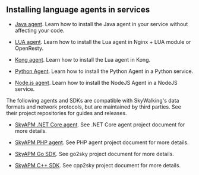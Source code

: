 ## Installing language agents in services

- [Java agent](http://github.com/apache/skywalking-java). Learn how to install the Java agent in your service without affecting your code.

- [LUA agent](https://github.com/apache/skywalking-nginx-lua). Learn how to install the Lua agent in Nginx + LUA module or OpenResty.

- [Kong agent](https://github.com/apache/skywalking-kong). Learn how to install the Lua agent in Kong.

- [Python Agent](https://github.com/apache/skywalking-python). Learn how to install the Python Agent in a Python service.

- [Node.js agent](https://github.com/apache/skywalking-nodejs). Learn how to install the NodeJS Agent in a NodeJS service.

The following agents and SDKs are compatible with SkyWalking's data formats and network protocols, but are maintained by third parties.
See their project repositories for guides and releases.

- [SkyAPM .NET Core agent](https://github.com/SkyAPM/SkyAPM-dotnet). See .NET Core agent project document for more details.

- [SkyAPM PHP agent](https://github.com/SkyAPM/SkyAPM-php-sdk). See PHP agent project document for more details.

- [SkyAPM Go SDK](https://github.com/SkyAPM/go2sky). See go2sky project document for more details.

- [SkyAPM C++ SDK](https://github.com/SkyAPM/cpp2sky). See cpp2sky project document for more details.

